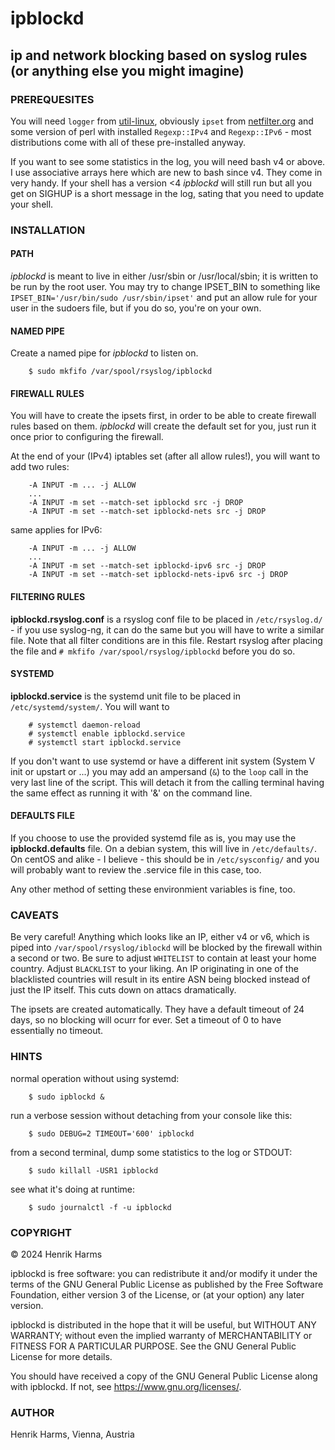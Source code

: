 # ipblockd
## ip and network blocking based on syslog rules (or anything else you might imagine)

### PREREQUESITES

You will need ```logger``` from [util-linux](https://github.com/util-linux/util-linux), obviously ```ipset``` from [netfilter.org](https://ipset.netfilter.org/) and some version of perl with installed ```Regexp::IPv4``` and ```Regexp::IPv6``` - most distributions come with all of these pre-installed anyway.

If you want to see some statistics in the log, you will need bash v4 or above. I use associative arrays here which are new to bash since v4. They come in very handy. If your shell has a version <4 *ipblockd* will still run but all you get on SIGHUP is a short message in the log, sating that you need to update your shell. 

### INSTALLATION

#### PATH

*ipblockd* is meant to live in either /usr/sbin or /usr/local/sbin; it is written to be run by the root user. You may try to change IPSET_BIN to something like ```IPSET_BIN='/usr/bin/sudo /usr/sbin/ipset'``` and put an allow rule for your user in the sudoers file, but if you do so, you're on your own.

#### NAMED PIPE

Create a named pipe for *ipblockd* to listen on. 

```
    $ sudo mkfifo /var/spool/rsyslog/ipblockd
```

#### FIREWALL RULES

You will have to create the ipsets first, in order to be able to create firewall rules based on them. *ipblockd* will create the default set for you, just run it once prior to configuring the firewall.

At the end of your (IPv4) iptables set (after all allow rules!), you will want to add two rules:

```
    -A INPUT -m ... -j ALLOW
    ...
    -A INPUT -m set --match-set ipblockd src -j DROP
    -A INPUT -m set --match-set ipblockd-nets src -j DROP
```
same applies for IPv6:
```
    -A INPUT -m ... -j ALLOW
    ...
    -A INPUT -m set --match-set ipblockd-ipv6 src -j DROP
    -A INPUT -m set --match-set ipblockd-nets-ipv6 src -j DROP
```

#### FILTERING RULES

**ipblockd.rsyslog.conf** is a rsyslog conf file to be placed in ``/etc/rsyslog.d/`` - if you use syslog-ng, it can do the same but you will have to write a similar file. Note that all filter conditions are in this file. Restart rsyslog after placing the file and ```# mkfifo /var/spool/rsyslog/ipblockd``` before you do so.

#### SYSTEMD

**ipblockd.service** is the systemd unit file to be placed in ``/etc/systemd/system/``. You will want to
```
    # systemctl daemon-reload
    # systemctl enable ipblockd.service
    # systemctl start ipblockd.service
```

If you don't want to use systemd or have a different init system (System V init or upstart or ...) you may add an ampersand (```&```) to the ```loop``` call in the very last line of the script. This will detach it from the calling terminal having the same effect as running it with '&' on the command line.

#### DEFAULTS FILE

If you choose to use the provided systemd file as is, you may use the **ipblockd.defaults** file. On a debian system, this will live in ```/etc/defaults/```. On centOS and alike - I believe - this should be in ```/etc/sysconfig/``` and you will probably want to review the .service file in this case, too.

Any other method of setting these environmient variables is fine, too.

### CAVEATS

Be very careful! Anything which looks like an IP, either v4 or v6, which is piped into ```/var/spool/rsyslog/iblockd``` will be blocked by the firewall within a second or two. Be sure to adjust ```WHITELIST``` to contain at least your home country. Adjust ```BLACKLIST``` to your liking. An IP originating in one of the blacklisted countries will result in its entire ASN being blocked instead of just the IP itself. This cuts down on attacs dramatically.

The ipsets are created automatically. They have a default timeout of 24 days, so no blocking will ocurr for ever. Set a timeout of 0 to have essentially no timeout.

### HINTS


normal operation without using systemd:
```
    $ sudo ipblockd &
```

run a verbose session without detaching from your console like this:
```
    $ sudo DEBUG=2 TIMEOUT='600' ipblockd 
```

from a second terminal, dump some statistics to the log or STDOUT:
```
    $ sudo killall -USR1 ipblockd
```

see what it's doing at runtime:
```
    $ sudo journalctl -f -u ipblockd
```

### COPYRIGHT

&copy; 2024 Henrik Harms

ipblockd is free software: you can redistribute it and/or modify it under
the terms of the GNU General Public License as published by the Free
Software Foundation, either version 3 of the License, or (at your option)
any later version.

ipblockd is distributed in the hope that it will be useful,
but WITHOUT ANY WARRANTY; without even the implied warranty of
MERCHANTABILITY or FITNESS FOR A PARTICULAR PURPOSE. See the GNU General
Public License for more details.

You should have received a copy of the GNU General Public License along
with ipblockd. If not, see <https://www.gnu.org/licenses/>.

### AUTHOR

Henrik Harms, Vienna, Austria

